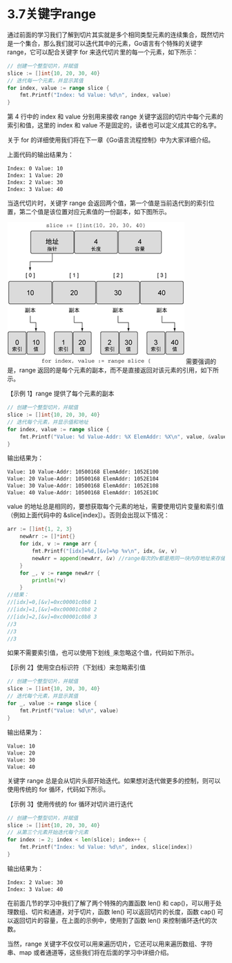 # 3.7关键字range

通过前面的学习我们了解到切片其实就是多个相同类型元素的连续集合，既然切片是一个集合，那么我们就可以迭代其中的元素，Go语言有个特殊的关键字 range，它可以配合关键字 for 来迭代切片里的每一个元素，如下所示：

```go
// 创建一个整型切片，并赋值
slice := []int{10, 20, 30, 40}
// 迭代每一个元素，并显示其值
for index, value := range slice {
    fmt.Printf("Index: %d Value: %d\n", index, value)
}
```

第 4 行中的 index 和 value 分别用来接收 range 关键字返回的切片中每个元素的索引和值，这里的 index 和 value 不是固定的，读者也可以定义成其它的名字。

关于 for 的详细使用我们将在下一章《Go语言流程控制》中为大家详细介绍。

上面代码的输出结果为：

```
Index: 0 Value: 10
Index: 1 Value: 20
Index: 2 Value: 30
Index: 3 Value: 40
```

当迭代切片时，关键字 range 会返回两个值，第一个值是当前迭代到的索引位置，第二个值是该位置对应元素值的一份副本，如下图所示。

![使用 range 迭代切片会创建每个元素的副本](imags\3.7.gif)
需要强调的是，range 返回的是每个元素的副本，而不是直接返回对该元素的引用，如下所示。

【示例 1】range 提供了每个元素的副本

```go
// 创建一个整型切片，并赋值
slice := []int{10, 20, 30, 40}
// 迭代每个元素，并显示值和地址
for index, value := range slice {
    fmt.Printf("Value: %d Value-Addr: %X ElemAddr: %X\n", value, &value, &slice[index])
}
```

输出结果为：

```
Value: 10 Value-Addr: 10500168 ElemAddr: 1052E100
Value: 20 Value-Addr: 10500168 ElemAddr: 1052E104
Value: 30 Value-Addr: 10500168 ElemAddr: 1052E108
Value: 40 Value-Addr: 10500168 ElemAddr: 1052E10C
```

 value 的地址总是相同的，要想获取每个元素的地址，需要使用切片变量和索引值（例如上面代码中的 &slice[index]）。否则会出现以下情况：

```go
arr := []int{1, 2, 3}
	newArr := []*int{}
	for idx, v := range arr {
		fmt.Printf("[idx]=%d,[&v]=%p %v\n", idx, &v, v)
		newArr = append(newArr, &v) //range每次的v都是用同一块内存地址来存储,所以newArr中存一样的值
	}
	for _, v := range newArr {
		println(*v)
	}
//结果：
//[idx]=0,[&v]=0xc00001c0b8 1                          
//[idx]=1,[&v]=0xc00001c0b8 2                          
//[idx]=2,[&v]=0xc00001c0b8 3                          
//3
//3
//3
```

如果不需要索引值，也可以使用下划线`_`来忽略这个值，代码如下所示。

【示例 2】使用空白标识符（下划线）来忽略索引值

```go
// 创建一个整型切片，并赋值
slice := []int{10, 20, 30, 40}
// 迭代每个元素，并显示其值
for _, value := range slice {
    fmt.Printf("Value: %d\n", value)
}
```

输出结果为：

```
Value: 10
Value: 20
Value: 30
Value: 40
```

关键字 range 总是会从切片头部开始迭代。如果想对迭代做更多的控制，则可以使用传统的 for 循环，代码如下所示。

【示例 3】使用传统的 for 循环对切片进行迭代

```go
// 创建一个整型切片，并赋值
slice := []int{10, 20, 30, 40}
// 从第三个元素开始迭代每个元素
for index := 2; index < len(slice); index++ {
    fmt.Printf("Index: %d Value: %d\n", index, slice[index])
}
```

输出结果为：

```
Index: 2 Value: 30
Index: 3 Value: 40
```

在前面几节的学习中我们了解了两个特殊的内置函数 len() 和 cap()，可以用于处理数组、切片和通道，对于切片，函数 len() 可以返回切片的长度，函数 cap() 可以返回切片的容量，在上面的示例中，使用到了函数 len() 来控制循环迭代的次数。

当然，range 关键字不仅仅可以用来遍历切片，它还可以用来遍历数组、字符串、map 或者通道等，这些我们将在后面的学习中详细介绍。